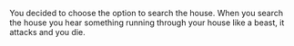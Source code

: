 You decided to choose the option to search the house. When you search the house you hear something running through your house like a beast, it attacks and you die.